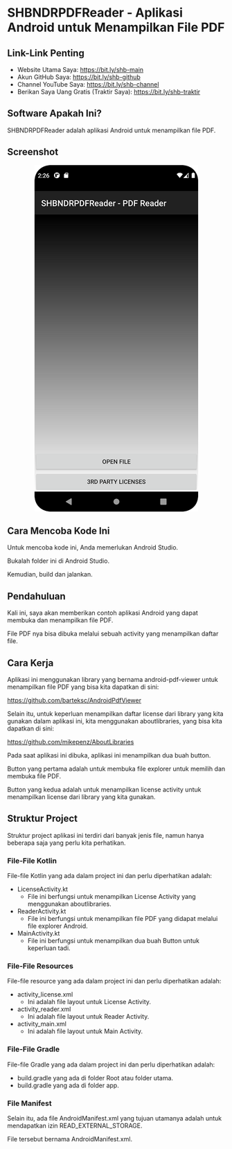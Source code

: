 # SHBNDRPDFReader - Aplikasi Android untuk Menampilkan File PDF

## Link-Link Penting

- Website Utama Saya: https://bit.ly/shb-main
- Akun GitHub Saya: https://bit.ly/shb-github
- Channel YouTube Saya: https://bit.ly/shb-channel
- Berikan Saya Uang Gratis (Traktir Saya): https://bit.ly/shb-traktir

## Software Apakah Ini?

SHBNDRPDFReader adalah aplikasi Android untuk menampilkan file PDF.

## Screenshot

<p align="center">
  <img src=".readme-assets/SHBNDRPDFReader-1.png?raw=true" />
</p>

## Cara Mencoba Kode Ini

Untuk mencoba kode ini, Anda memerlukan Android Studio.

Bukalah folder ini di Android Studio.

Kemudian, build dan jalankan.

## Pendahuluan

Kali ini, saya akan memberikan contoh aplikasi Android yang dapat membuka dan menampilkan file PDF.

File PDF nya bisa dibuka melalui sebuah activity yang menampilkan daftar file.

## Cara Kerja

Aplikasi ini menggunakan library yang bernama android-pdf-viewer untuk menampilkan file PDF yang bisa kita dapatkan di sini:

https://github.com/barteksc/AndroidPdfViewer

Selain itu, untuk keperluan menampilkan daftar license dari library yang kita gunakan dalam aplikasi ini, kita menggunakan aboutlibraries, yang bisa kita dapatkan di sini:

https://github.com/mikepenz/AboutLibraries

Pada saat aplikasi ini dibuka, aplikasi ini menampilkan dua buah button.

Button yang pertama adalah untuk membuka file explorer untuk memilih dan membuka file PDF.

Button yang kedua adalah untuk menampilkan license activity untuk menampilkan license dari library yang kita gunakan.

## Struktur Project

Struktur project aplikasi ini terdiri dari banyak jenis file, namun hanya beberapa saja yang perlu kita perhatikan.

### File-File Kotlin

File-file Kotlin yang ada dalam project ini dan perlu diperhatikan adalah:

- LicenseActivity.kt
	- File ini berfungsi untuk menampilkan License Activity yang menggunakan aboutlibraries.
- ReaderActivity.kt
	- File ini berfungsi untuk menampilkan file PDF yang didapat melalui file explorer Android.
- MainActivity.kt
	- File ini berfungsi untuk menampilkan dua buah Button untuk keperluan tadi.
	
### File-File Resources

File-file resource yang ada dalam project ini dan perlu diperhatikan adalah:

- activity_license.xml
	- Ini adalah file layout untuk License Activity.
- activity_reader.xml
	- Ini adalah file layout untuk Reader Activity.
- activity_main.xml
	- Ini adalah file layout untuk Main Activity.
	
### File-File Gradle

File-file Gradle yang ada dalam project ini dan perlu diperhatikan adalah:

- build.gradle yang ada di folder Root atau folder utama.
- build.gradle yang ada di folder app.
	
### File Manifest

Selain itu, ada file AndroidManifest.xml yang tujuan utamanya adalah untuk mendapatkan izin READ_EXTERNAL_STORAGE.

File tersebut bernama AndroidManifest.xml.